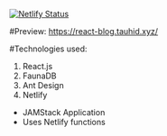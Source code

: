 [![Netlify Status](https://api.netlify.com/api/v1/badges/e83d9108-4acf-4696-8132-1c7b8ba2b496/deploy-status)](https://app.netlify.com/sites/blog0/deploys)

#Preview:
https://react-blog.tauhid.xyz/

#Technologies used:

1. React.js
2. FaunaDB
3. Ant Design
4. Netlify

- JAMStack Application
- Uses Netlify functions
